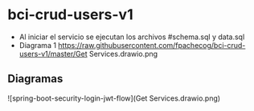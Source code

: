# bci-crud-users-v1
- Al iniciar el servicio se ejecutan los archivos #schema.sql y data.sql
- Diagrama 1 https://raw.githubusercontent.com/fpachecog/bci-crud-users-v1/master/Get Services.drawio.png

## Diagramas

![spring-boot-security-login-jwt-flow](Get Services.drawio.png)
